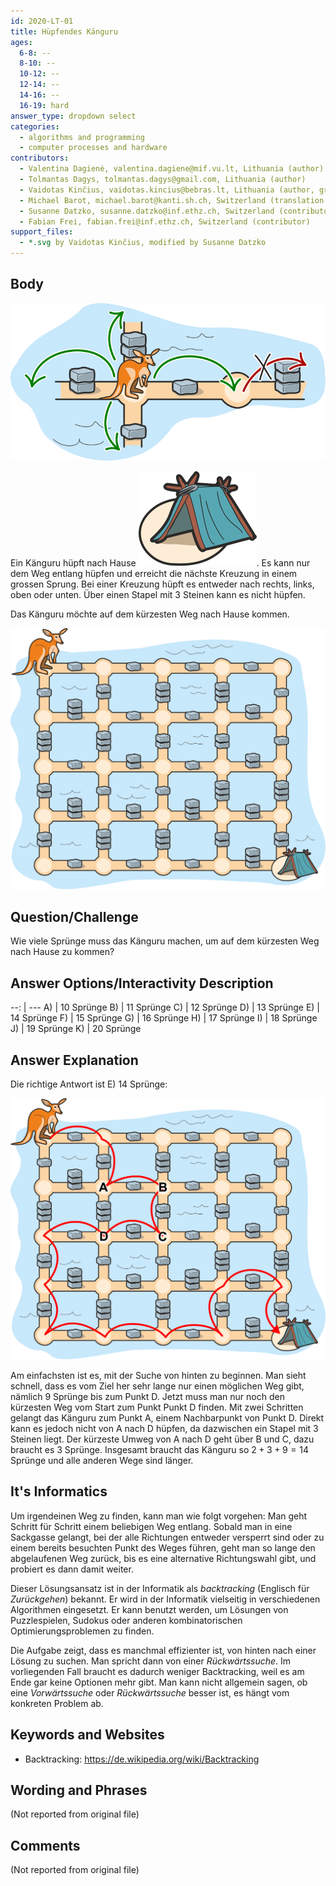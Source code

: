```yaml
---
id: 2020-LT-01
title: Hüpfendes Känguru
ages:
  6-8: --
  8-10: --
  10-12: --
  12-14: --
  14-16: --
  16-19: hard
answer_type: dropdown select
categories:
  - algorithms and programming
  - computer processes and hardware
contributors:
  - Valentina Dagienė, valentina.dagiene@mif.vu.lt, Lithuania (author)
  - Tolmantas Dagys, tolmantas.dagys@gmail.com, Lithuania (author)
  - Vaidotas Kinčius, vaidotas.kincius@bebras.lt, Lithuania (author, graphics)
  - Michael Barot, michael.barot@kanti.sh.ch, Switzerland (translation from English into German)
  - Susanne Datzko, susanne.datzko@inf.ethz.ch, Switzerland (contributor, graphics)
  - Fabian Frei, fabian.frei@inf.ethz.ch, Switzerland (contributor)
support_files:
  - *.svg by Vaidotas Kinčius, modified by Susanne Datzko
---
```



## Body

![](graphics/2020-LT-01_taskbody2-compatible.svg "Beispiel (255px right)")

Ein Känguru hüpft nach Hause ![](graphics/2020-LT-01_taskbody3-compatible.svg "Haus (20px)"). Es kann nur dem Weg entlang hüpfen und erreicht die nächste Kreuzung in einem grossen Sprung. Bei einer Kreuzung hüpft es entweder nach rechts, links, oben oder unten. Über einen Stapel mit 3 Steinen kann es nicht hüpfen.

Das Känguru möchte auf dem kürzesten Weg nach Hause kommen.

![](graphics/2020-LT-01_taskbody1-compatible.svg "Beispiel (450px)")


## Question/Challenge

Wie viele Sprünge muss das Känguru machen, um auf dem kürzesten Weg nach Hause zu kommen?


## Answer Options/Interactivity Description

--: | ---
 A) | 10 Sprünge
 B) | 11 Sprünge
 C) | 12 Sprünge
 D) | 13 Sprünge
 E) | 14 Sprünge
 F) | 15 Sprünge
 G) | 16 Sprünge
 H) | 17 Sprünge
 I) | 18 Sprünge
 J) | 19 Sprünge
 K) | 20 Sprünge


## Answer Explanation

Die richtige Antwort ist E) 14 Sprünge:

![](graphics/2020-LT-01_explanation-compatible.svg "Antwort (450px)")

Am einfachsten ist es, mit der Suche von hinten zu beginnen. Man sieht schnell, dass es vom Ziel her sehr lange nur einen möglichen Weg gibt, nämlich 9 Sprünge bis zum Punkt D. Jetzt muss man nur noch den kürzesten Weg vom Start zum Punkt Punkt D finden. Mit zwei Schritten gelangt das Känguru zum Punkt A, einem Nachbarpunkt von Punkt D. Direkt kann es jedoch nicht von A nach D hüpfen, da dazwischen ein Stapel mit 3 Steinen liegt. Der kürzeste Umweg von A nach D geht über B und C, dazu braucht es 3 Sprünge. Insgesamt braucht das Känguru so $2 + 3 + 9 = 14$ Sprünge und alle anderen Wege sind länger.


## It's Informatics

Um irgendeinen Weg zu finden, kann man wie folgt vorgehen: Man geht Schritt für Schritt einem beliebigen Weg entlang. Sobald man in eine Sackgasse gelangt, bei der alle Richtungen entweder versperrt sind oder zu einem bereits besuchten Punkt des Weges führen, geht man so lange den abgelaufenen Weg zurück, bis es eine alternative Richtungswahl gibt, und probiert es dann damit weiter. 

Dieser Lösungsansatz ist in der Informatik als _backtracking_ (Englisch für _Zurückgehen_) bekannt. Er wird in der Informatik vielseitig in verschiedenen Algorithmen eingesetzt. Er kann benutzt werden, um Lösungen von Puzzlespielen, Sudokus oder anderen kombinatorischen Optimierungsproblemen zu finden.

Die Aufgabe zeigt, dass es manchmal effizienter ist, von hinten nach einer Lösung zu suchen. Man spricht dann von einer _Rückwärtssuche_. Im vorliegenden Fall braucht es dadurch weniger Backtracking, weil es am Ende gar keine Optionen mehr gibt. Man kann nicht allgemein sagen, ob eine _Vorwärtssuche_ oder _Rückwärtssuche_ besser ist, es hängt vom konkreten Problem ab.


## Keywords and Websites

 - Backtracking: https://de.wikipedia.org/wiki/Backtracking


## Wording and Phrases

(Not reported from original file)


## Comments

(Not reported from original file)
